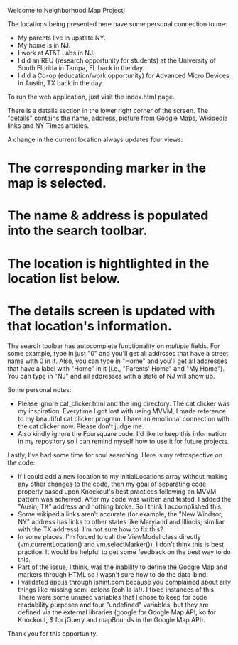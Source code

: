 Welcome to Neighborhood Map Project!

The locations being presented here have some personal connection to me:
- My parents live in upstate NY.
- My home is in NJ.
- I work at AT&T Labs in NJ.
- I did an REU (research opportunity for students) at the University of South Florida in Tampa, FL back in the day.
- I did a Co-op (education/work opportunity) for Advanced Micro Devices in Austin, TX back in the day.

To run the web application, just visit the index.html page.

There is a details section in the lower right corner of the screen. The "details" contains the name, address, picture from Google Maps, Wikipedia links and NY Times articles.

A change in the current location always updates four views:
# The corresponding marker in the map is selected.
# The name & address is populated into the search toolbar.
# The location is hightlighted in the location list below.
# The details screen is updated with that location's information.

The search toolbar has autocomplete functionality on *multiple* fields. For some example, type in just "0" and you'll get all addrsses that have a street name with 0 in it. Also, you can type in "Home" and you'll get all addresses that have a label with "Home" in it (i.e., "Parents' Home" and "My Home"). You can type in "NJ" and all addresses with a state of NJ will show up.

Some personal notes:

- Please ignore cat_clicker.html and the img directory. The cat clicker was my inspiration. Everytime I got lost with using MVVM, I made reference to my beautiful cat clicker program. I have an emotional connection with the cat clicker now. Please don't judge me.
- Also kindly ignore the Foursquare code. I'd like to keep this information in my repository so I can remind myself how to use it for future projects.


Lastly, I've had some time for soul searching. Here is my retrospective on the code:

- If I could add a new location to my initialLocations array without making any other changes to the code, then my goal of separating code properly based upon Knockout's best practices following an MVVM pattern was acheived. After my code was written and tested, I added the "Ausin, TX" address and nothing broke. So I think I accomplished this.
- Some wikipedia links aren't accurate (for example, the "New Windsor, NY" address has links to other states like Maryland and Illinois; similiar with the TX address). I'm not sure how to fix this?
- In some places, I'm forced to call the ViewModel class directly (vm.currentLocation() and vm.selectMarker()). I don't think this is best practice. It would be helpful to get some feedback on the best way to do this.
- Part of the issue, I think, was the inability to define the Google Map and markers through HTML so I wasn't sure how to do the data-bind.
- I validated app.js through jshint.com because you complained about silly things like missing semi-colons (ooh la la!). I fixed instances of this. There were some unused variables that I chose to keep for code readability purposes and four "undefined" variables, but they are defined via the external libraries (google for Google Map API, ko for Knockout, $ for jQuery and mapBounds in the Google Map API).

Thank you for this opportunity.